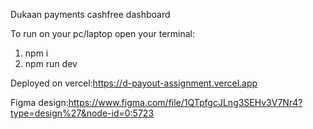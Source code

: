 Dukaan payments cashfree dashboard

To run on your pc/laptop
open your terminal:
1. npm i
2. npm run dev

Deployed on vercel:https://d-payout-assignment.vercel.app

Figma design:https://www.figma.com/file/1QTpfgcJLng3SEHv3V7Nr4?type=design%27&node-id=0:5723
